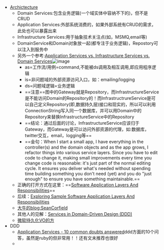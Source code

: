 - [Archictecture](https://stackoverflow.com/questions/2268699/domain-driven-design-domain-service-application-service)
    - Domain Services:包含业务逻辑(一个域实体中容纳不下的)，但不是CRUD
    - Application Services:外部系统消费的，如果外部系统有CRUD的需求，此处也可以暴露出来
    - Infrastructure Services:用于抽象技术关注点(如，MSMQ,email等)
    - DomainService和Domain对象放一起(都专注于业务逻辑)，Repostory可以注入到服务中
    - 另外一个参考:[Application Services vs. Infrastructure Services vs. Domain Services](https://www.bennadel.com/blog/2385-application-services-vs-infrastructure-services-vs-domain-services.htm)![image](https://www.bennadel.com/resources/uploads/2012/service_architecture_diagram.gif)
        - as=工作流/用例=command,不能被ds调用及相互调用,即应用程序逻辑
        - is=非问题域的外部资源访问入口，如：emailing/logging
        - ds=问题域逻辑=业务逻辑
        - ==注意==图中的Gateway就是Repository，而InfrastructureService是不能访问Domain的Repository的！而InfrastructrureService是可以自己定义Repository(即,数据持久层)接口和现实的，所以可以利用ConnectionString写入同一个数据库，并可以用Domain中的Repository来替换InfrastructureService中的Repository
        - ==结论：通过后面的讨论，InfrastructureService应该归于Gateway，而Gateway是可以访问外部资源的代理，如:数据库，twitter交互，email，logging等==
        - ==金句：When I start a small app, I have everything in the controller(s) and the domain objects and as the app grows, I refactor things into various service layers. Since you have to edit code to change it, making small improvements every time you change code is reasonable: it's just part of the normal editing cycle. It ensures you deliver what's needed without spending time building something you don't need (yet) and you do "just enough" to ensure you have something maintainable.==
    - 正确的打开方式在这里：==[Software Application Layers And Responsibilities](https://www.bennadel.com/blog/2437-software-application-layers-and-responsibilities.htm)==
    - 后续：[Exploring Sample Software Application Layers And Responsibilities](https://www.bennadel.com/blog/2454-exploring-sample-software-application-layers-and-responsibilities.htm)
    - [大牛的blog:SeanCorfield](http://corfield.org/)
    - 其他人的见解：[Services in Domain-Driven Design (DDD)](http://gorodinski.com/blog/2012/04/14/services-in-domain-driven-design-ddd/)
    - [微软持久化VO的方](https://docs.microsoft.com/en-us/dotnet/standard/microservices-architecture/microservice-ddd-cqrs-patterns/implement-value-objects)
- DDD
    - [Application Services - 10 common doubts answered](https://blog.arkency.com/application-service-ruby-rails-ddd/)ddd方面的10个问答，虽然是ruby的但非常用！！还有文未推荐也很好
    - 
